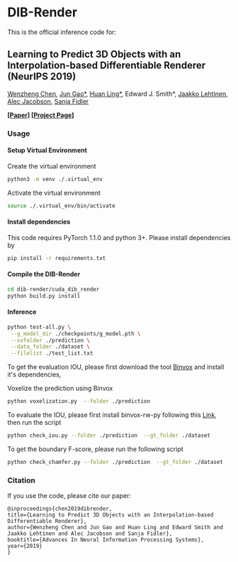 # DIB-Render

This is the official inference code for:

## Learning to Predict 3D Objects with an Interpolation-based Differentiable Renderer (NeurIPS 2019)

[Wenzheng Chen](http://www.cs.toronto.edu/~wenzheng/), [Jun Gao\*](http://www.cs.toronto.edu/~jungao/), [Huan Ling\*](http://www.cs.toronto.edu/~linghuan/), Edward J. Smith*, [Jaakko Lehtinen](https://users.aalto.fi/~lehtinj7/), [Alec Jacobson](https://www.cs.toronto.edu/~jacobson/), [Sanja Fidler](http://www.cs.toronto.edu/~fidler/)

**[[Paper](https://arxiv.org/abs/1908.01210)]  [[Project Page](https://nv-tlabs.github.io/DIB-R/)]**

### Usage

#### Setup Virtual Environment

Create the virtual environment

```bash
python3 -m venv ./.virtual_env
```

Activate the virtual environment

```bash
source ./.virtual_env/bin/activate
```

#### Install dependencies

This code requires PyTorch 1.1.0 and python 3+. Please install dependencies by

```bash
pip install -r requirements.txt
```

#### Compile the DIB-Render

```bash
cd dib-render/cuda_dib_render
python build.py install
```

#### Inference

``` bash
python test-all.py \
 --g_model_dir ./checkpoints/g_model.pth \
 --svfolder ./prediction \
 --data_folder ./dataset \
 --filelist ./test_list.txt
```

To get the evaluation IOU, please first download the tool [Binvox](https://www.patrickmin.com/binvox/) and install it's dependencies,

Voxelize the prediction using Binvox

```bash
python voxelization.py  --folder ./prediction
```

To evaluate the IOU, please first install binvox-rw-py following this [Link](https://github.com/dimatura/binvox-rw-py), then run the script

```bash
python check_iou.py --folder ./prediction  --gt_folder ./dataset
```

To get the boundary F-score, please run the following script

```bash
python check_chamfer.py --folder ./prediction  --gt_folder ./dataset
```

### Citation

If you use the code, please cite our paper:

```biblatex
@inproceedings{chen2019dibrender,
title={Learning to Predict 3D Objects with an Interpolation-based Differentiable Renderer},
author={Wenzheng Chen and Jun Gao and Huan Ling and Edward Smith and Jaakko Lehtinen and Alec Jacobson and Sanja Fidler},
booktitle={Advances In Neural Information Processing Systems},
year={2019}
}
```
